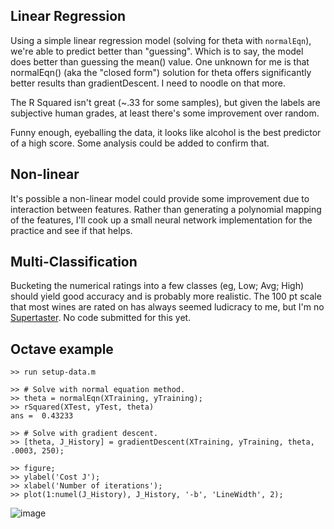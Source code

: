 ## Linear Regression
Using a simple linear regression model (solving for theta with `normalEqn`), we're able to predict better than "guessing". Which is to say, the model does better than guessing the mean() value. One unknown for me is that normalEqn() (aka the "closed form") solution for theta offers significantly better results than gradientDescent. I need to noodle on that more.

The R Squared isn't great (~.33 for some samples), but given the labels are subjective human grades, at least there's some improvement over random.

Funny enough, eyeballing the data, it looks like alcohol is the best predictor of a high score. Some analysis could be added to confirm that.

## Non-linear 
It's possible a non-linear model could provide some improvement due to interaction between features. Rather than generating a polynomial mapping of the features, I'll cook up a small neural network implementation for the practice and see if that helps.

## Multi-Classification
Bucketing the numerical ratings into a few classes (eg, Low; Avg; High) should yield good accuracy and is probably more realistic. The 100 pt scale that most wines are rated on has always seemed ludicracy to me, but I'm no [Supertaster](https://en.wikipedia.org/wiki/Supertaster). No code submitted for this yet.

## Octave example
```
>> run setup-data.m

>> # Solve with normal equation method.
>> theta = normalEqn(XTraining, yTraining);
>> rSquared(XTest, yTest, theta)
ans =  0.43233

>> # Solve with gradient descent.
>> [theta, J_History] = gradientDescent(XTraining, yTraining, theta, .0003, 250);

>> figure;
>> ylabel('Cost J');
>> xlabel('Number of iterations');
>> plot(1:numel(J_History), J_History, '-b', 'LineWidth', 2);
```
![image](https://cloud.githubusercontent.com/assets/311298/16923027/0efcab1a-4ccd-11e6-86a8-dd2310ff29ee.png)
